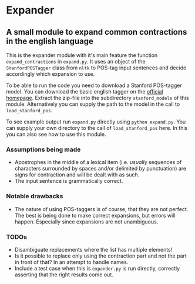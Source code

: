 # Expander
## A small module to expand common contractions in the english language

This is the expander module with it's main feature the function
`expand_contractions` in `expand.py`. It uses an object of the
`StanfordPOSTagger` class from `nltk` to POS-tag input sentences and
decide accordingly which expansion to use.

To be able to run the code you need to download a Stanford POS-tagger
model. You can download the basic english tagger on the [official
homepage](https://nlp.stanford.edu/software/tagger.shtml "Stanford POS
                Tag official website"). 
Extract the zip-file into the subdirectory `stanford_models` of this module.
Alternatively you can supply the path to the model in the call to
`load_stanford_pos`.

To see example output run `expand.py` directly using `python expand.py`.
You can supply your own directory to the call of `load_stanford_pos`
here. In this you can also see how to use this module.

### Assumptions being made

- Apostrophes in the middle of a lexical item (i.e. *usually*
  sequences of characters surrounded by spaces and/or delimited 
  by punctuation) are signs for contraction and will be dealt
  with as such. 
- The input sentence is grammatically correct.
  
### Notable drawbacks

- The nature of using POS-taggers is of course, that they are
  not perfect. The best is being done to make correct
  expansions, but errors will happen. Especially since
  expansions are not unambiguous.

### TODOs

- Disambiguate replacements where the list has multiple elements!
- Is it possible to replace only using the contraction part and not
  the part in front of that? In an attempt to handle names.
- Include a test case when this is `expander.py` is run directly, 
  correctly asserting that the right results come out.
